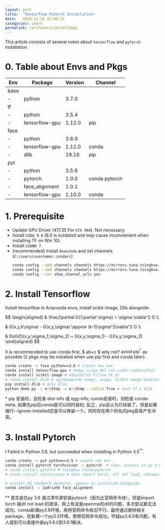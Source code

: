 ```yaml
---
layout: post
title:  "Tensorflow Pytorch Installation"
date:   2018-12-21 22:00:13
categories: Learn
permalink: /archivers/installpkgs
---
```


This article consists of several notes about `tensorflow` and `pytorch` installation.

<!--more-->

# 0. Table about Envs and Pkgs

|Env|Package|Version|Channel| 
|---|---|---|---|
base|
-|python| 3.7.0
tf|
-|python| 3.5.4 | 
-|tensorflow-gpu| 1.12.0 | pip 
face|
-|python| 3.6.0 |
-|tensorflow-gpu| 1.12.0 | conda
-|dlib| 19.16 | pip  
pyt|
-|python| 3.5.6 | 
-|pytorch| 1.0.0 | conda pytorch
-|face_alignment| 1.0.1 | 
-|tensorflow-gpu| 1.10.0 | conda

# 1. Prerequisite 
- Update GPU Driver (417.35 For `GTX 960`). Not necessary.
- Install `CUDA 9.0` (8.0 is outdated and may cause inconvienient when installing TF on Win 10).
- Install `CUDNN 7`.
- (recommended) Install `Anaconda` and set channels (`C:/users/username/.condarc`)
    ~~~bash
    conda config --add channels channels https://mirrors.tuna.tsinghua.edu.cn/anaconda/pkgs/free/  
    conda config --add channels channels https://mirrors.tuna.tsinghua.edu.cn/anaconda/pkgs/main/
    conda config --set show_channel_urls yes  
    ~~~

# 2. Install Tensorflow 
Install tensorflow in Anaconda envs, install scikit-image, Dlib alongside.

$$
\begin{aligned}
& \frac{\partial G}{\partial \sigma} = \sigma \nabla^2 G \\\\

& G(x,y,k\sigma) - 
G(x,y,\sigma)  \approx
(k-1)\sigma^2\nabla^2 G \\\\

& DoG(f)(x,y,\sigma_1,\sigma_2) = G(x,y,\sigma_1) - G((x,y,\sigma_2)
\end{aligned}
$$

It is recommended to use conda first, $ ab+c $ why not? $\text{avoid pip}^{\ast}$ as possible (2 pkgs may be installed when use pip first and conda later). 

~~~bash
conda create -n face python==3.6 # create new env
conda install tensorflow-gpu # numpy scipy mkl six cudnn cudatoolkit
conda install scikit-image # matplotlib Pillow tk qt
# conda install dlib # up/downgrade numpy, scipy, scikit-image matplotlib ect.
pip install dlib # only dlib
python demo.py -i e:\0tmp -o e:\0tmp --isDlib True # test tf & dlib
~~~

$\ast$ pip 安装时，会检查 dist-info 或 egg-info; conda安装时，则检查 conda-meta.
如果先pip后conda是可以同时装的; 反之，pip会认为已经装了，但是如果强行--ignore-installed还是可以再装一个。同时存在两个同名的pkg容易产生冲突。

# 3. Install Pytorch 
I Failed in Python 3.6, but succeeded when installing in $\text{Python 3.5}^{\ast\ast}$.

~~~bash
conda create -n pyt python==3.5 # create new env
conda install pytorch torchvision -c pytorch  # slow, sucesss in py 3.5
# conda install pytorch # tsinghua cloud/pytorch
# conda install torchvision # when import torch, dll not load, unknown bug.

# install 3d landmark detector, opencv is installed alongside.
conda install -c 1adrianb face_alignment 
~~~

$\ast\ast$ 首先是在py 3.6 通过清华源安装pytorch（因为比官网命令快），但是import torch 报dll not load 的错误，网上有说是openmp的dll的问题，多次尝试都无法成功。conda新建py3.6环境，再用官网命令依旧不行。最终通过删除相关package，在新建一个py3.5环境，使用官网命令成功。怀疑py3.6.0有问题，有人提到可以直接升级py3.6.0到3.6.1解决。

